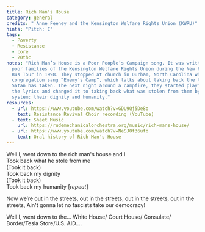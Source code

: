 ```yaml
---
title: Rich Man's House
category: general
credits: " Anne Feeney and the Kensington Welfare Rights Union (KWRU)"
hints: "Pitch: C"
tags:
  - Poverty
  - Resistance
  - core
  - 20thc
notes: "Rich Man’s House is a Poor People’s Campaign song. It was written by
  poor families of the Kensington Welfare Rights Union during the New Freedom
  Bus Tour in 1998. They stopped at church in Durham, North Carolina where the
  congregation sang “Enemy’s Camp”, which talks about taking back the things
  Satan has taken. The next night around a campfire, they started playing with
  the lyrics and changed it to taking back what was stolen from them by the
  system: their dignity and humanity."
resources:
  - url: https://www.youtube.com/watch?v=GDU9Qj5De8o
    text: Resistance Revival Choir recording (YouTube)
  - text: Sheet Music
    url: https://rudemechanicalorchestra.org/music/rich-mans-house/
  - url: https://www.youtube.com/watch?v=NeSJ0f36ufo
    text: Oral history of Rich Man's House
---
```

Well I, went down to the rich man's house and I\
Took back what he stole from me\
(Took it back)\
Took back my dignity\
(Took it back)\
Took back my humanity [*repeat*]

Now we’re out in the streets,
out in the streets,
out in the streets,
out in the streets,
Ain't gonna let no fascists take our democracy!  

Well I, went down to the… White House/ Court House/ Consulate/ Border/Tesla Store/U.S. AID….
